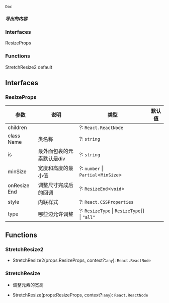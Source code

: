     Doc

##### 导出的内容

### Interfaces

ResizeProps

### Functions

StretchResize2 default

Interfaces
----------

### ResizeProps

<table data-source-1536=""><thead data-source-1536=""><tr data-source-1536=""><th data-source-1536="">参数</th><th data-source-1536="">说明</th><th data-source-1536="">类型</th><th data-source-1536="">默认值</th></tr></thead><tbody data-source-1536=""><tr data-source-1536=""><td data-source-1536=""><span class="tsd-kind-property" data-source-1536="">children</span></td><td data-source-1536=""></td><td data-source-1536=""><a class="tsd-anchor" data-source-1536=""></a><div class="tsd-signature" data-source-1536=""><span class="tsd-signature-symbol" data-source-1536="">?:</span> <code class="tsd-signature-type" data-source-1536="">React.ReactNode</code></div></td><td data-source-1536=""></td></tr><tr data-source-1536=""><td data-source-1536=""><span class="tsd-kind-property" data-source-1536="">class<wbr data-source-1536="">Name</span></td><td data-source-1536=""><div class="tsd-comment tsd-typography" data-source-1536="">类名称</div></td><td data-source-1536=""><a class="tsd-anchor" data-source-1536=""></a><div class="tsd-signature" data-source-1536=""><span class="tsd-signature-symbol" data-source-1536="">?:</span> <code class="tsd-signature-type" data-source-1536="">string</code></div><div class="tsd-comment tsd-typography" data-source-1536=""></div></td><td data-source-1536=""></td></tr><tr data-source-1536=""><td data-source-1536=""><span class="tsd-kind-property" data-source-1536="">is</span></td><td data-source-1536=""><div class="tsd-comment tsd-typography" data-source-1536="">最外面包裹的元素默认是div</div></td><td data-source-1536=""><a class="tsd-anchor" data-source-1536=""></a><div class="tsd-signature" data-source-1536=""><span class="tsd-signature-symbol" data-source-1536="">?:</span> <code class="tsd-signature-type" data-source-1536="">string</code></div><div class="tsd-comment tsd-typography" data-source-1536=""></div></td><td data-source-1536=""></td></tr><tr data-source-1536=""><td data-source-1536=""><span class="tsd-kind-property" data-source-1536="">min<wbr data-source-1536="">Size</span></td><td data-source-1536=""><div class="tsd-comment tsd-typography" data-source-1536="">宽度和高度的最小值</div></td><td data-source-1536=""><a class="tsd-anchor" data-source-1536=""></a><div class="tsd-signature" data-source-1536=""><span class="tsd-signature-symbol" data-source-1536="">?:</span> <code class="tsd-signature-type" data-source-1536="">number</code><span class="tsd-signature-symbol" data-source-1536=""> | </span><code class="tsd-signature-type" data-source-1536="">Partial</code><span class="tsd-signature-symbol" data-source-1536="">&lt;</span><code class="tsd-signature-type" data-source-1536="">MinSize</code><span class="tsd-signature-symbol" data-source-1536="">&gt;</span></div><div class="tsd-comment tsd-typography" data-source-1536=""></div></td><td data-source-1536=""></td></tr><tr data-source-1536=""><td data-source-1536=""><span class="tsd-kind-property" data-source-1536="">on<wbr data-source-1536="">Resize<wbr data-source-1536="">End</span></td><td data-source-1536=""><div class="tsd-comment tsd-typography" data-source-1536="">调整尺寸完成后的回调</div></td><td data-source-1536=""><a class="tsd-anchor" data-source-1536=""></a><div class="tsd-signature" data-source-1536=""><span class="tsd-signature-symbol" data-source-1536="">?:</span> <code class="tsd-signature-type" data-source-1536="">ResizeEnd</code><span class="tsd-signature-symbol" data-source-1536="">&lt;</span><code class="tsd-signature-type" data-source-1536="">void</code><span class="tsd-signature-symbol" data-source-1536="">&gt;</span></div><div class="tsd-comment tsd-typography" data-source-1536=""></div></td><td data-source-1536=""></td></tr><tr data-source-1536=""><td data-source-1536=""><span class="tsd-kind-property" data-source-1536="">style</span></td><td data-source-1536=""><div class="tsd-comment tsd-typography" data-source-1536="">内联样式</div></td><td data-source-1536=""><a class="tsd-anchor" data-source-1536=""></a><div class="tsd-signature" data-source-1536=""><span class="tsd-signature-symbol" data-source-1536="">?:</span> <code class="tsd-signature-type" data-source-1536="">React.CSSProperties</code></div><div class="tsd-comment tsd-typography" data-source-1536=""></div></td><td data-source-1536=""></td></tr><tr data-source-1536=""><td data-source-1536=""><span class="tsd-kind-property" data-source-1536="">type</span></td><td data-source-1536=""><div class="tsd-comment tsd-typography" data-source-1536="">哪些边允许调整</div></td><td data-source-1536=""><a class="tsd-anchor" data-source-1536=""></a><div class="tsd-signature" data-source-1536=""><span class="tsd-signature-symbol" data-source-1536="">?:</span> <code class="tsd-signature-type" data-source-1536="">ResizeType</code><span class="tsd-signature-symbol" data-source-1536=""> | </span><code class="tsd-signature-type" data-source-1536="">ResizeType</code><span class="tsd-signature-symbol" data-source-1536="">[]</span><span class="tsd-signature-symbol" data-source-1536=""> | </span><code class="tsd-signature-type" data-source-1536="">"all"</code></div><div class="tsd-comment tsd-typography" data-source-1536=""></div></td><td data-source-1536=""></td></tr></tbody></table>

Functions
---------

### StretchResize2

*   StretchResize2(props:ResizeProps, context?:`any`): `React.ReactNode`

### StretchResize

*   调整元素的宽高
    
*   StretchResize(props:ResizeProps, context?:`any`): `React.ReactNode`